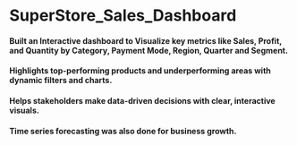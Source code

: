 # SuperStore_Sales_Dashboard
#### Built an Interactive dashboard to Visualize key metrics like Sales, Profit, and Quantity by Category, Payment Mode, Region, Quarter and Segment.
#### Highlights top-performing products and underperforming areas with dynamic filters and charts.
#### Helps stakeholders make data-driven decisions with clear, interactive visuals.
#### Time series forecasting was also done for business growth.
